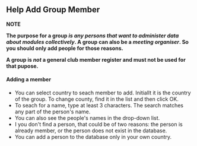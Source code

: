 ﻿## Help Add Group Member
**NOTE**

**The purpose for a group *is any persons that want to administer data about modules collectively*. 
A group can also be a *meeting organiser*.
So you should only add people for those reasons.**

**A group is *not* a general club member register and must not be used for that pupose.**

#### Adding a member
- You can select country to seach member to add. Initiallt it is the country of the group.
To change county, find it in the list and then click OK.
- To seach for a name, type at least 3 characters. 
The search matches any part of the person's name.
- You can also see the people's names in the drop-down list.
- I you don't find a person, that could be of two reasons: 
the person is already member, or the person does not exist in the database.
- You can add a person to the database only in your own country.
